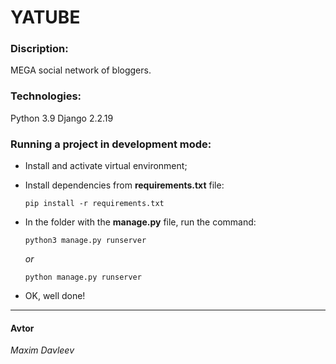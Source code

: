 # YATUBE
### Discription:
MEGA social network of bloggers.
### Technologies:
Python 3.9
Django 2.2.19
### Running a project in development mode:
- Install and activate virtual environment;
- Install dependencies from __requirements.txt__ file:
    ```
    pip install -r requirements.txt
    ````
- In the folder with the **manage.py** file, run the command:
    ```
    python3 manage.py runserver
    ```
    _or_

    ```
    python manage.py runserver
    ```
- OK, well done!
---
#### Avtor
_Maxim Davleev_